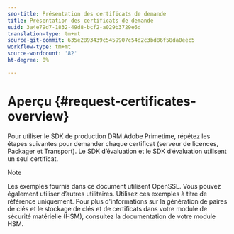 ```yaml
---
seo-title: Présentation des certificats de demande
title: Présentation des certificats de demande
uuid: 3a4e79d7-1832-49d8-bcf2-a029b3729e6d
translation-type: tm+mt
source-git-commit: 635e2893439c5459907c54d2c3bd86f58da0eec5
workflow-type: tm+mt
source-wordcount: '82'
ht-degree: 0%

---
```



# Aperçu {#request-certificates-overview}

Pour utiliser le SDK de production DRM Adobe Primetime, répétez les étapes suivantes pour demander chaque certificat (serveur de licences, Packager et Transport). Le SDK d’évaluation et le SDK d’évaluation utilisent un seul certificat.

>[!NOTE]
>
>Les exemples fournis dans ce document utilisent OpenSSL. Vous pouvez également utiliser d’autres utilitaires. Utilisez ces exemples à titre de référence uniquement. Pour plus d&#39;informations sur la génération de paires de clés et le stockage de clés et de certificats dans votre module de sécurité matérielle (HSM), consultez la documentation de votre module HSM.
